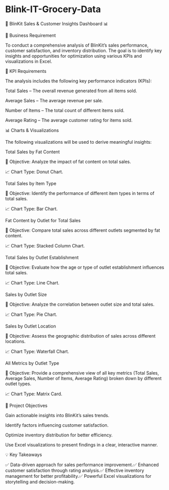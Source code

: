 # Blink-IT-Grocery-Data
🚀 BlinKit Sales &amp; Customer Insights Dashboard 📊

🚀 Business Requirement

To conduct a comprehensive analysis of BlinKit’s sales performance, customer satisfaction, and inventory distribution. The goal is to identify key insights and opportunities for optimization using various KPIs and visualizations in Excel.

📌 KPI Requirements

The analysis includes the following key performance indicators (KPIs):

Total Sales – The overall revenue generated from all items sold.

Average Sales – The average revenue per sale.

Number of Items – The total count of different items sold.

Average Rating – The average customer rating for items sold.


📊 Charts & Visualizations

The following visualizations will be used to derive meaningful insights:

Total Sales by Fat Content

🎯 Objective: Analyze the impact of fat content on total sales.

📈 Chart Type: Donut Chart.

Total Sales by Item Type

🎯 Objective: Identify the performance of different item types in terms of total sales.

📈 Chart Type: Bar Chart.

Fat Content by Outlet for Total Sales

🎯 Objective: Compare total sales across different outlets segmented by fat content.

📈 Chart Type: Stacked Column Chart.

Total Sales by Outlet Establishment

🎯 Objective: Evaluate how the age or type of outlet establishment influences total sales.

📈 Chart Type: Line Chart.

Sales by Outlet Size

🎯 Objective: Analyze the correlation between outlet size and total sales.

📈 Chart Type: Pie Chart.

Sales by Outlet Location

🎯 Objective: Assess the geographic distribution of sales across different locations.

📈 Chart Type: Waterfall Chart.

All Metrics by Outlet Type

🎯 Objective: Provide a comprehensive view of all key metrics (Total Sales, Average Sales, Number of Items, Average Rating) broken down by different outlet types.

📈 Chart Type: Matrix Card.

🎯 Project Objectives

Gain actionable insights into BlinKit’s sales trends.

Identify factors influencing customer satisfaction.

Optimize inventory distribution for better efficiency.

Use Excel visualizations to present findings in a clear, interactive manner.

💡 Key Takeaways

✅ Data-driven approach for sales performance improvement.✅ Enhanced customer satisfaction through rating analysis.✅ Effective inventory management for better profitability.✅ Powerful Excel visualizations for storytelling and decision-making.
